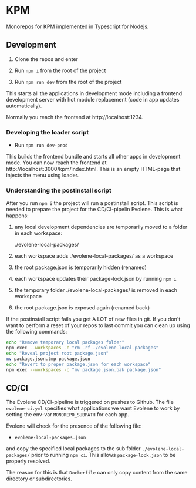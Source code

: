 # KPM

Monorepos for KPM implemented in Typescript for Nodejs.

## Development
1. Clone the repos and enter 

2. Run `npm i` from the root of the project

3. Run `npm run dev` from the root of the project

This starts all the applications in development mode including a frontend development server with hot module replacement (code in app updates automatically).

Normally you reach the frontend at http://localhost:1234.

### Developing the loader script
- Run `npm run dev-prod`

This builds the frontend bundle and starts all other apps in development mode. You can now reach the frontend at http://localhost:3000/kpm/index.html. This is an empty HTML-page that injects the menu using loader.

### Understanding the postinstall script
After you run `npm i` the project will run a postinstall script. This script is needed to prepare the project for the CD/CI-pipelin Evolene. This is what happens:

1. any local development dependencies are temporarily moved to a folder in each workspace:
    
     ./evolene-local-packages/

2. each workspace adds ./evolene-local-packages/ as a workspace

3. the root package.json is temporarily hidden (renamed)

4. each workspace updates their package-lock.json by running `npm i`

5. the temporary folder ./evolene-local-packages/ is removed in each workspace

6. the root package.json is exposed again (renamed back)

If the postinstall script fails you get A LOT of new files in git. If you don't want to perform a reset of your repos to last commit you can clean up using the following commands:

```sh
echo "Remove temporary local packages folder"
npm exec --workspaces -c "rm -rf ./evolene-local-packages"
echo "Reveal project root package.json"
mv package.json.tmp package.json
echo "Revert to proper package.json for each workspace"
npm exec --workspaces -c "mv package.json.bak package.json"
```

## CD/CI
The Evolene CD/CI-pipeline is triggered on pushes to Github. The file `evolene-ci.yml` specifies what applications we want Evolene to work by setting the env-var `MONOREPO_SUBPATH` for each app.

Evolene will check for the presence of the following file:

- `evolene-local-packages.json`

and copy the specified local packages to the sub folder `./evolene-local-packages/` prior to running `npm ci`. This allows `package-lock.json` to be properly resolved. 

The reason for this is that `Dockerfile` can only copy content from the same directory or subdirectories.